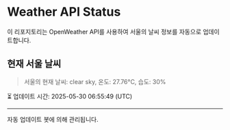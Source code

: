 
# Weather API Status

이 리포지토리는 OpenWeather API를 사용하여 서울의 날씨 정보를 자동으로 업데이트합니다.

## 현재 서울 날씨
> 서울의 현재 날씨: clear sky, 온도: 27.76°C, 습도: 30%

⏳ 업데이트 시간: 2025-05-30 06:55:49 (UTC)

---
자동 업데이트 봇에 의해 관리됩니다.
